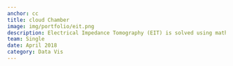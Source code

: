 ```yaml
---
anchor: cc
title: cloud Chamber
image: img/portfolio/eit.png
description: Electrical Impedance Tomography (EIT) is solved using mathematical Green's Functions which was implemented in this project to image an artificial tumor. The project and outputs can be found <a href="https://goo.gl/aKyHmZ">here</a>. The project was coded in MATLAB.
team: Single
date: April 2018
category: Data Vis
---
```

